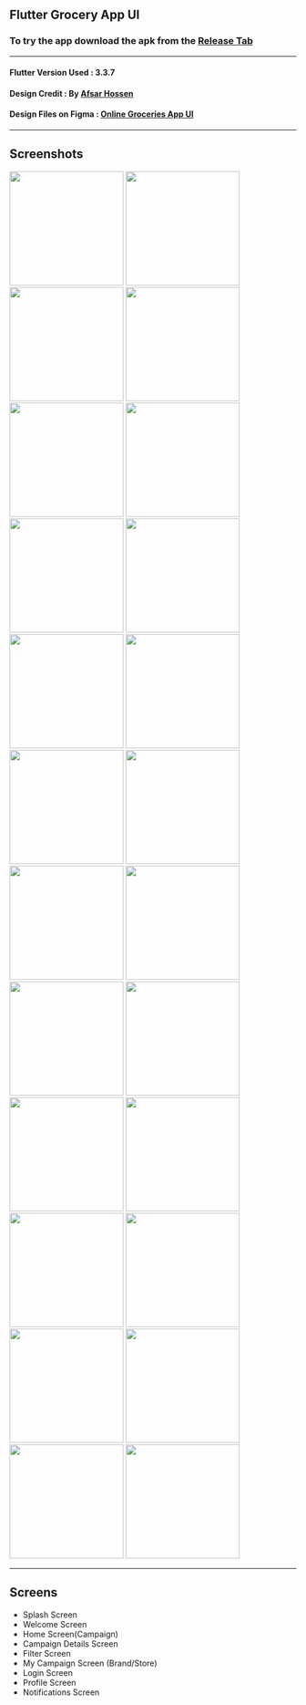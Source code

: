 
Flutter Grocery App UI  
-------------  
### To try the app download the apk from the [Release Tab](https://github.com/mohammedhashim44/Flutter-Grocery-App-UI/releases/download/1.0.0/app-release.apk)  
-------------
  
#### Flutter Version Used : 3.3.7
#### Design Credit : By  [Afsar Hossen](https://www.linkedin.com/in/afsar-shuvo/)  
#### Design Files on Figma : [Online Groceries App UI](https://www.figma.com/community/file/882645007956337261)  
  
-------------  

## Screenshots  

<p float="left">
  <img src="screenshots/1.png" width="200" />
  <img src="screenshots/2.png" width="200" /> 
  <img src="screenshots/3.png" width="200" />
  <img src="screenshots/4.png" width="200" />
  <img src="screenshots/5.png" width="200" /> 
  <img src="screenshots/6.png" width="200" />
  <img src="screenshots/7.png" width="200" />
  <img src="screenshots/8.png" width="200" /> 
  <img src="screenshots/9.png" width="200" />
  <img src="screenshots/10.png" width="200" />
  <img src="screenshots/11.png" width="200" />
  <img src="screenshots/12.png" width="200" />
  <img src="screenshots/13.png" width="200" />
  <img src="screenshots/14.png" width="200" />
  <img src="screenshots/15.png" width="200" />
  <img src="screenshots/16.png" width="200" />
  <img src="screenshots/17.png" width="200" />
  <img src="screenshots/18.png" width="200" />
  <img src="screenshots/19.png" width="200" />
  <img src="screenshots/20.png" width="200" />
  <img src="screenshots/21.png" width="200" />
  <img src="screenshots/22.png" width="200" />
  <img src="screenshots/23.png" width="200" />
  <img src="screenshots/24.png" width="200" />
</p>

-------------  

## Screens  
- Splash Screen  
- Welcome Screen  
- Home Screen(Campaign)  
- Campaign Details Screen  
- Filter Screen  
- My Campaign Screen (Brand/Store)  
- Login Screen  
- Profile Screen
- Notifications Screen
